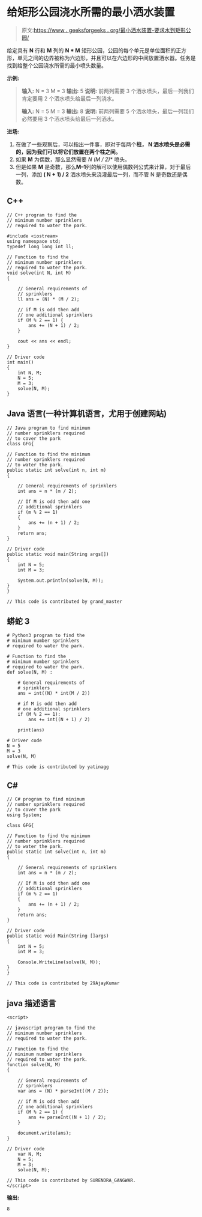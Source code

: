 # 给矩形公园浇水所需的最小洒水装置

> 原文:[https://www . geeksforgeeks . org/最小洒水装置-要求水到矩形公园/](https://www.geeksforgeeks.org/minimum-sprinklers-required-to-water-a-rectangular-park/)

给定具有 **N** 行和 **M** 列的 **N * M** 矩形公园，公园的每个单元是单位面积的正方形，单元之间的边界被称为六边形，并且可以在六边形的中间放置洒水器。任务是找到给整个公园浇水所需的最小喷头数量。

**示例:**

> **输入:** N = 3 M = 3
> **输出:** 5
> **说明:**
> 前两列需要 3 个洒水喷头，最后一列我们肯定要用 2 个洒水喷头给最后一列浇水。
> 
> **输入:** N = 5 M = 3
> **输出:** 8
> **说明:**
> 前两列需要 5 个洒水喷头，最后一列我们必然要用 3 个洒水喷头给最后一列洒水。

**进场:**

1.  在做了一些观察后，可以指出一件事，即对于每两个**柱， **N** 洒水喷头是必需的，因为我们可以将它们放置在两个柱之间。**
2.  如果 **M** 为偶数，那么显然需要 **N* (M / 2)** 喷头。
3.  但是如果 **M** 是奇数，那么**M–1**列的解可以使用偶数列公式来计算，对于最后一列，添加 **( N + 1) / 2** 洒水喷头来浇灌最后一列，而不管 N 是奇数还是偶数。

## C++

```
// C++ program to find the
// minimum number sprinklers
// required to water the park.

#include <iostream>
using namespace std;
typedef long long int ll;

// Function to find the
// minimum number sprinklers
// required to water the park.
void solve(int N, int M)
{

    // General requirements of
    // sprinklers
    ll ans = (N) * (M / 2);

    // if M is odd then add
    // one additional sprinklers
    if (M % 2 == 1) {
        ans += (N + 1) / 2;
    }

    cout << ans << endl;
}

// Driver code
int main()
{
    int N, M;
    N = 5;
    M = 3;
    solve(N, M);
}
```

## Java 语言(一种计算机语言，尤用于创建网站)

```
// Java program to find minimum
// number sprinklers required
// to cover the park
class GFG{

// Function to find the minimum
// number sprinklers required
// to water the park.
public static int solve(int n, int m)
{

    // General requirements of sprinklers
    int ans = n * (m / 2);

    // If M is odd then add one
    // additional sprinklers
    if (m % 2 == 1)
    {
        ans += (n + 1) / 2;
    }
    return ans;
}

// Driver code
public static void main(String args[])
{
    int N = 5;
    int M = 3;

    System.out.println(solve(N, M));
}
}

// This code is contributed by grand_master
```

## 蟒蛇 3

```
# Python3 program to find the
# minimum number sprinklers
# required to water the park.

# Function to find the
# minimum number sprinklers
# required to water the park.
def solve(N, M) :

    # General requirements of
    # sprinklers
    ans = int((N) * int(M / 2))

    # if M is odd then add
    # one additional sprinklers
    if (M % 2 == 1):
        ans += int((N + 1) / 2)

    print(ans)

# Driver code
N = 5
M = 3
solve(N, M)

# This code is contributed by yatinagg
```

## C#

```
// C# program to find minimum
// number sprinklers required
// to cover the park
using System;

class GFG{

// Function to find the minimum
// number sprinklers required
// to water the park.
public static int solve(int n, int m)
{

    // General requirements of sprinklers
    int ans = n * (m / 2);

    // If M is odd then add one
    // additional sprinklers
    if (m % 2 == 1)
    {
        ans += (n + 1) / 2;
    }
    return ans;
}

// Driver code
public static void Main(String []args)
{
    int N = 5;
    int M = 3;

    Console.WriteLine(solve(N, M));
}
}

// This code is contributed by 29AjayKumar
```

## java 描述语言

```
<script>

// javascript program to find the
// minimum number sprinklers
// required to water the park.

// Function to find the
// minimum number sprinklers
// required to water the park.
function solve(N, M)
{

    // General requirements of
    // sprinklers
    var ans = (N) * parseInt((M / 2));

    // if M is odd then add
    // one additional sprinklers
    if (M % 2 == 1) {
        ans += parseInt((N + 1) / 2);
    }

    document.write(ans);
}

// Driver code
    var N, M;
    N = 5;
    M = 3;
    solve(N, M);

// This code is contributed by SURENDRA_GANGWAR.
</script>
```

**输出:**

```
8
```